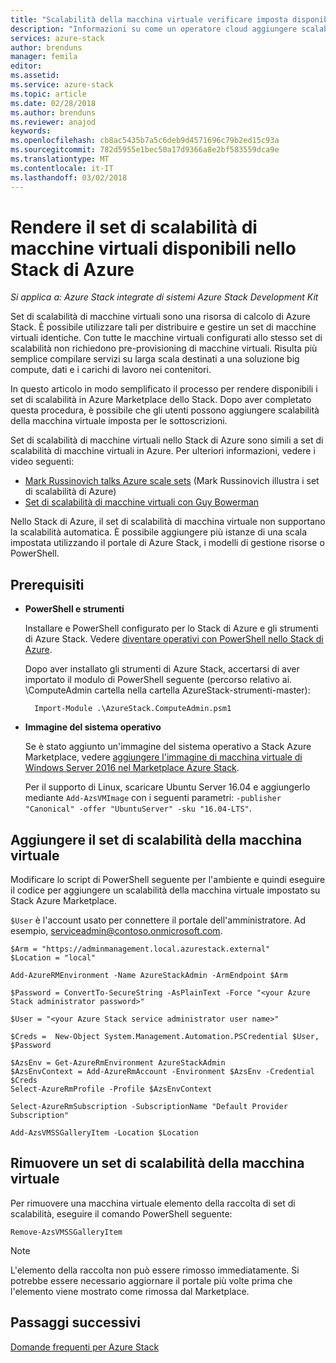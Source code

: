 ```yaml
---
title: "Scalabilità della macchina virtuale verificare imposta disponibile nello Stack di Azure | Documenti Microsoft"
description: "Informazioni su come un operatore cloud aggiungere scalabilità della macchina virtuale di Azure Marketplace Stack"
services: azure-stack
author: brenduns
manager: femila
editor: 
ms.assetid: 
ms.service: azure-stack
ms.topic: article
ms.date: 02/28/2018
ms.author: brenduns
ms.reviewer: anajod
keywords: 
ms.openlocfilehash: cb8ac5435b7a5c6deb9d4571696c79b2ed15c93a
ms.sourcegitcommit: 782d5955e1bec50a17d9366a8e2bf583559dca9e
ms.translationtype: MT
ms.contentlocale: it-IT
ms.lasthandoff: 03/02/2018
---
```

# <a name="make-virtual-machine-scale-sets-available-in-azure-stack"></a>Rendere il set di scalabilità di macchine virtuali disponibili nello Stack di Azure

*Si applica a: Azure Stack integrate di sistemi Azure Stack Development Kit*

Set di scalabilità di macchine virtuali sono una risorsa di calcolo di Azure Stack. È possibile utilizzare tali per distribuire e gestire un set di macchine virtuali identiche. Con tutte le macchine virtuali configurati allo stesso set di scalabilità non richiedono pre-provisioning di macchine virtuali. Risulta più semplice compilare servizi su larga scala destinati a una soluzione big compute, dati e i carichi di lavoro nei contenitori.

In questo articolo in modo semplificato il processo per rendere disponibili i set di scalabilità in Azure Marketplace dello Stack. Dopo aver completato questa procedura, è possibile che gli utenti possono aggiungere scalabilità della macchina virtuale imposta per le sottoscrizioni.

Set di scalabilità di macchine virtuali nello Stack di Azure sono simili a set di scalabilità di macchine virtuali in Azure. Per ulteriori informazioni, vedere i video seguenti:
* [Mark Russinovich talks Azure scale sets](https://channel9.msdn.com/Blogs/Regular-IT-Guy/Mark-Russinovich-Talks-Azure-Scale-Sets/) (Mark Russinovich illustra i set di scalabilità di Azure)
* [Set di scalabilità di macchine virtuali con Guy Bowerman](https://channel9.msdn.com/Shows/Cloud+Cover/Episode-191-Virtual-Machine-Scale-Sets-with-Guy-Bowerman)

Nello Stack di Azure, il set di scalabilità di macchina virtuale non supportano la scalabilità automatica. È possibile aggiungere più istanze di una scala impostata utilizzando il portale di Azure Stack, i modelli di gestione risorse o PowerShell.

## <a name="prerequisites"></a>Prerequisiti
* **PowerShell e strumenti**

   Installare e PowerShell configurato per lo Stack di Azure e gli strumenti di Azure Stack. Vedere [diventare operativi con PowerShell nello Stack di Azure](azure-stack-powershell-configure-quickstart.md).

   Dopo aver installato gli strumenti di Azure Stack, accertarsi di aver importato il modulo di PowerShell seguente (percorso relativo ai. \ComputeAdmin cartella nella cartella AzureStack-strumenti-master):

        Import-Module .\AzureStack.ComputeAdmin.psm1

* **Immagine del sistema operativo**

   Se è stato aggiunto un'immagine del sistema operativo a Stack Azure Marketplace, vedere [aggiungere l'immagine di macchina virtuale di Windows Server 2016 nel Marketplace Azure Stack](azure-stack-add-default-image.md).

   Per il supporto di Linux, scaricare Ubuntu Server 16.04 e aggiungerlo mediante ```Add-AzsVMImage``` con i seguenti parametri: ```-publisher "Canonical" -offer "UbuntuServer" -sku "16.04-LTS"```.

## <a name="add-the-virtual-machine-scale-set"></a>Aggiungere il set di scalabilità della macchina virtuale

Modificare lo script di PowerShell seguente per l'ambiente e quindi eseguire il codice per aggiungere un scalabilità della macchina virtuale impostato su Stack Azure Marketplace. 

``$User`` è l'account usato per connettere il portale dell'amministratore. Ad esempio, serviceadmin@contoso.onmicrosoft.com.

```
$Arm = "https://adminmanagement.local.azurestack.external"
$Location = "local"

Add-AzureRMEnvironment -Name AzureStackAdmin -ArmEndpoint $Arm

$Password = ConvertTo-SecureString -AsPlainText -Force "<your Azure Stack administrator password>"

$User = "<your Azure Stack service administrator user name>"

$Creds =  New-Object System.Management.Automation.PSCredential $User, $Password

$AzsEnv = Get-AzureRmEnvironment AzureStackAdmin
$AzsEnvContext = Add-AzureRmAccount -Environment $AzsEnv -Credential $Creds
Select-AzureRmProfile -Profile $AzsEnvContext

Select-AzureRmSubscription -SubscriptionName "Default Provider Subscription"

Add-AzsVMSSGalleryItem -Location $Location
```

## <a name="remove-a-virtual-machine-scale-set"></a>Rimuovere un set di scalabilità della macchina virtuale

Per rimuovere una macchina virtuale elemento della raccolta di set di scalabilità, eseguire il comando PowerShell seguente:

    Remove-AzsVMSSGalleryItem

> [!NOTE]
> L'elemento della raccolta non può essere rimosso immediatamente. Si potrebbe essere necessario aggiornare il portale più volte prima che l'elemento viene mostrato come rimossa dal Marketplace.


## <a name="next-steps"></a>Passaggi successivi
[Domande frequenti per Azure Stack](azure-stack-faq.md)

